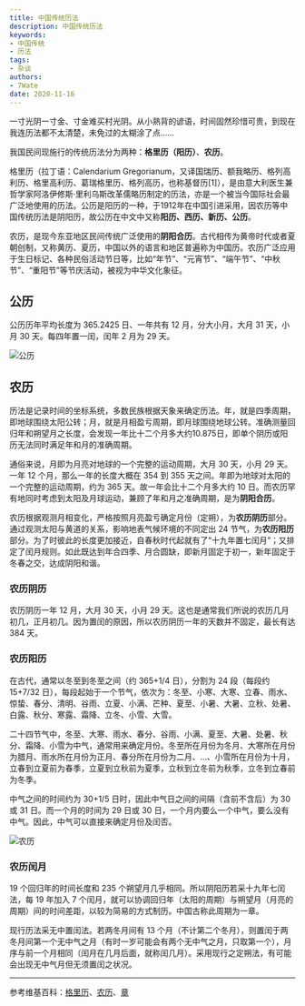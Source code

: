 ```yaml
---
title: 中国传统历法
description: 中国传统历法
keywords:
- 中国传统
- 历法
tags: 
- 杂谈
authors:
- 7Wate
date: 2020-11-16
---
```


一寸光阴一寸金、寸金难买村光阴。从小熟背的谚语，时间固然珍惜可贵，到现在我连历法都不太清楚，未免过的太糊涂了点……

我国民间现施行的传统历法分为两种：**格里历（阳历）**、**农历**。

格里历（拉丁语：Calendarium Gregorianum，又译国瑞历、额我略历、格列高利历、格里高利历、葛瑞格里历、格列高历，也称基督历[1]），是由意大利医生兼哲学家阿洛伊修斯·里利乌斯改革儒略历制定的历法，亦是一个被当今国际社会最广泛地使用的历法。公历是阳历的一种，于1912年在中国引进采用，因农历等中国传统历法是阴阳历，故公历在中文中又称**阳历、西历、新历、公历**。

农历，是现今东亚地区民间传统广泛使用的**阴阳合历**。古代相传为黄帝时代或者夏朝创制，又称黄历、夏历，中国以外的语言和地区普遍称为中国历。农历广泛应用于生日标记、各种民俗活动节日等，比如“年节”、“元宵节”、“端午节”、“中秋节”、“重阳节”等节庆活动，被视为中华文化象征。

## 公历

公历历年平均长度为 365.2425 日、一年共有 12 月，分大小月，大月 31 天，小月 30 天。每四年置一闰，闰年 2 月为 29 天。

![公历](https://static.7wate.com/img/2020/11/16/a43d908357a9c.png)

## 农历

历法是记录时间的坐标系统，多数民族根据天象来确定历法。年，就是四季周期，即地球围绕太阳公转；月，就是月相盈亏周期，即月球围绕地球公转。准确测量回归年和朔望月之长度，会发现一年比十二个月多大约10.875日，即单个阴历或阳历无法同时满足年和月的准确周期。

通俗来说，月即为月亮对地球的一个完整的运动周期，大月 30 天，小月 29 天。一年 12 个月，那么一年的长度大概在 354 到 355 天之间。年即为地球对太阳的一个完整的运动周期，约为 365 天。故一年会比十二个月多大约 10 日。而农历罕有地同时考虑到太阳及月球运动，兼顾了年和月之准确周期，是为**阴阳合历**。

农历根据观测月相变化，严格按照月亮盈亏确定月份（定朔），为**农历阴历**部分。通过观测太阳与黄道的关系，影响地表气候环境的不同定出 24 节气，为**农历阳历**部分。为了时彼此的长度更加接近，自春秋时代起就有了“十九年置七闰月”；又排定了闰月规则。如此既达到年合四季、月合圆缺，即新月固定于初一，新年固定于冬春之交，达成阴阳和谐。

### 农历阴历

农历阴历一年 12 月，大月 30 天，小月 29 天。这也是通常我们所说的农历几月初几，正月初几。因为置闰的原因，所以农历阴历一年的天数并不固定，最长有达 384 天。

### 农历阳历

在古代，通常以冬至到冬至之间（约 365+1/4 日），分割为 24 段（每段约 15+7/32 日），每段起始于一个节气，依次为：冬至、小寒、大寒、立春、雨水、惊蛰、春分、清明、谷雨、立夏、小满、芒种、夏至、小暑、大暑、立秋、处暑、白露、秋分、寒露、霜降、立冬、小雪、大雪。

二十四节气中，冬至、大寒、雨水、春分、谷雨、小满、夏至、大暑、处暑、秋分、霜降、小雪为中气，通常用来确定月份。冬至所在月份为冬月、大寒所在月份为腊月、雨水所在月份为正月、春分所在月份为二月、…、小雪所在月份为十月，立春到立夏前为春季，立夏到立秋前为夏季，立秋到立冬前为秋季，立冬到立春前为冬季。

中气之间的时间约为 30+1/5 日时，因此中气日之间的间隔（含前不含后）为 30 或 31 日。而一个月的时间为 29 日或 30 日，一个月内要么一个中气，要么没有中气。因此，中气可以直接来确定月份及闰否。

![农历](https://static.7wate.com/img/2020/11/16/65ce8069b0cb8.png)

### 农历闰月

19 个回归年的时间长度和 235 个朔望月几乎相同。所以阴阳历若采十九年七闰法，每 19 年加入 7 个闰月，就可以协调回归年（太阳的周期）与朔望月（月亮的周期）间的时间差距，以较为简易的方式制历。中国古称此周期为一章。

现行历法采无中置闰法。若两冬月间有 13 个月（不计第二个冬月），则置闰于两冬月间第一个无中气之月（有时一岁可能会有两个无中气之月，只取第一个），月序与前一个月相同（闰月在几月后面，就称闰几月）。采用现行之定朔法，有可能会出现无中气月但无须置闰之状况。

---

参考维基百科：[格里历](https://zh.wikipedia.org/wiki/%E6%A0%BC%E9%87%8C%E6%9B%86)、[农历](https://zh.wikipedia.org/wiki/%E8%BE%B2%E6%9B%86)、[章](<https://zh.wikipedia.org/wiki/%E7%AB%A0_(%E6%9B%86%E6%B3%95>)
